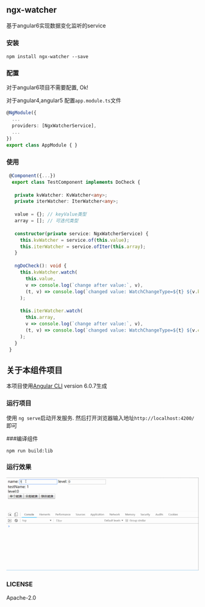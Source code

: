 ## ngx-watcher

基于angular6实现数据变化监听的service

### 安装

```
npm install ngx-watcher --save
```

### 配置

对于angular6项目不需要配置, Ok!

对于angular4,angular5 配置`app.module.ts`文件

```typescript
@NgModule({
  ...
  providers: [NgxWatcherService],
  ...
})
export class AppModule { }

```

### 使用

```typescript
 @Component({...})
  export class TestComponent implements DoCheck {
 
   private kvWatcher: KvWatcher<any>;
   private iterWatcher: IterWatcher<any>;
 
   value = {}; // keyValue类型
   array = []; // 可迭代类型
 
   constructor(private service: NgxWatcherService) {
     this.kvWatcher = service.of(this.value);
     this.iterWatcher = service.ofIter(this.array);
   }
 
   ngDoCheck(): void {
     this.kvWatcher.watch(
       this.value,
       v => console.log(`change after value:`, v),
       (t, v) => console.log(`changed value: WatchChangeType=${t} ${v.key} ${v.previousValue} ${v.currentValue}`)
     );
 
     this.iterWatcher.watch(
       this.array,
       v => console.log(`change after value:`, v),
       (t, v) => console.log(`changed value: WatchChangeType=${t} ${v.currentIndex} ${v.item} ${v.previousIndex} ${v.trackById}`)
     );
   }
 }
```


## 关于本组件项目

本项目使用[Angular CLI](https://github.com/angular/angular-cli) version 6.0.7生成

### 运行项目

使用 `ng serve`启动开发服务. 然后打开浏览器输入地址`http://localhost:4200/` 即可

###编译组件

```
npm run build:lib
```

### 运行效果

![运行效果](https://github.com/m310851010/ngx-watcher/blob/master/run.gif "运行效果")

### LICENSE

Apache-2.0

